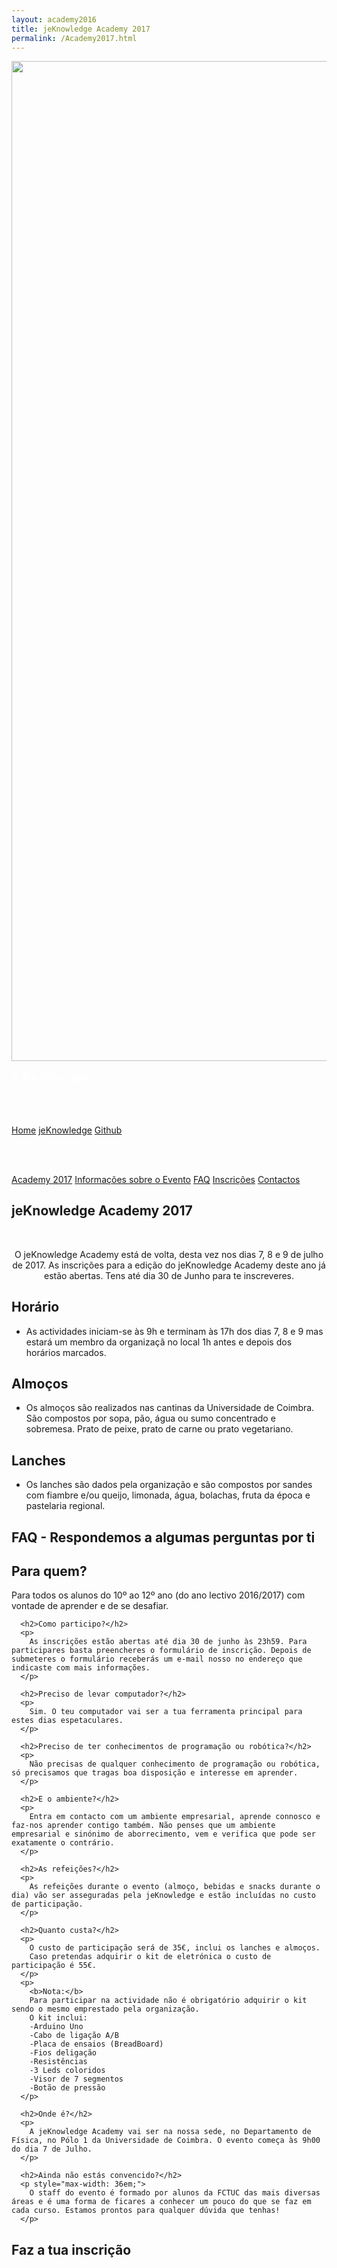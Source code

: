 ```yaml
---
layout: academy2016
title: jeKnowledge Academy 2017
permalink: /Academy2017.html
---
```

<section id="top" class="container" data-section-menu="Home">
  <div style="align-self: center">
  <img src="http://jeknowledge.github.io/academy-articles/img/jkacademylogo_mobile.svg" style="height: 40vh;">
  <p style="color:white; font-weight:bold; margin-top:1em; font-size:1.2em;">7, 8 e 9 de Julho</p>
  <br>
  <br>
  <nav>
  <p>
    <a href="/academy-articles/" class="selected">Home</a>
    <a href="http://jeknowledge.pt/"  class="applink appstore-link" title="jeKnowledge">jeKnowledge</a>
    <a href="https://github.com/jeKnowledge" class="applink playstore-link" title="Github">Github</a>
  </p>
  </nav>
  <nav>
  <br>
  <br>
  <p style="color: #ccf">
    <a href="#maininfo" class="selected">Academy 2017</a>
    <a href="#info" class="selected">Informações sobre o Evento</a>
    <a href="#faq" class="selected">FAQ</a>
    <a href="#inscricao" class="selected">Inscrições</a>
    <a href="#contacts" class="selected">Contactos</a>
  <!--  <a href="#apoios" class="selected">Apoios</a>-->
  </p>
  </nav>
  </div>
</section>

<section id="maininfo" class="container" data-section-menu="section 1">

  <div>
  <h1>jeKnowledge Academy 2017</h1>
<center>
  <br>
  <p>O jeKnowledge Academy está de volta, desta vez nos dias 7, 8 e 9 de julho de 2017.
    As inscrições para a edição do jeKnowledge Academy deste ano já estão abertas. Tens até dia 30 de Junho para te inscreveres.</p>
<!--
  <h2>Vê como foi a edição do ano passado</h2>
  -->
</center>
<!--
<style>.embed-container { position: relative; padding-bottom: 56.25%; height: 0; overflow: hidden; max-width: 100%; } .embed-container iframe, .embed-container object, .embed-container embed { position: absolute; top: 0; left: 0; width: 100%; height: 100%; }</style><div class='embed-container'><iframe src='https://player.vimeo.com/video/141088550' frameborder='0' webkitAllowFullScreen mozallowfullscreen allowFullScreen></iframe></div>
-->
</div>

  <h2>Horário</h2>
  <ul>
    <li>
    As actividades iniciam-se às 9h e terminam às 17h dos dias 7, 8 e 9 mas estará um membro da organizaçã no local 1h antes e depois dos horários marcados.
    </li>
  </ul>
  <h2>Almoços</h2>
  <ul>
    <li>
    Os almoços são realizados nas cantinas da Universidade de Coimbra. São compostos por sopa, pão, água ou sumo concentrado e sobremesa. Prato de peixe, prato de carne ou prato vegetariano.
    </li>
  </ul>
  <h2>Lanches</h2>
  <ul>
    <li>
    Os lanches são dados pela organização e são compostos por sandes com fiambre e/ou queijo, limonada, água, bolachas, fruta da época e pastelaria regional.
    </li>
  </ul>


</section>

<section id="faq" class="container" data-section-menu="section 2">

  <h1>FAQ - Respondemos a algumas perguntas por ti</h1>
  <div id="box">
  <div class="col">
      <h2>Para quem?</h2>
      <p>
        Para todos os alunos do 10º ao 12º ano (do ano lectivo 2016/2017) com vontade de aprender e de se desafiar.
      </p>

      <h2>Como participo?</h2>
      <p>
        As inscrições estão abertas até dia 30 de junho às 23h59. Para participares basta preencheres o formulário de inscrição. Depois de submeteres o formulário receberás um e-mail nosso no endereço que indicaste com mais informações.
      </p>

      <h2>Preciso de levar computador?</h2>
      <p>
        Sim. O teu computador vai ser a tua ferramenta principal para estes dias espetaculares.
      </p>

      <h2>Preciso de ter conhecimentos de programação ou robótica?</h2>
      <p>
        Não precisas de qualquer conhecimento de programação ou robótica, só precisamos que tragas boa disposição e interesse em aprender.
      </p>
  </div>
  <div class="col">

      <h2>E o ambiente?</h2>
      <p>
        Entra em contacto com um ambiente empresarial, aprende connosco e faz-nos aprender contigo também. Não penses que um ambiente empresarial e sinónimo de aborrecimento, vem e verifica que pode ser exatamente o contrário.
      </p>

      <h2>As refeições?</h2>
      <p>
        As refeições durante o evento (almoço, bebidas e snacks durante o dia) vão ser asseguradas pela jeKnowledge e estão incluídas no custo de participação.
      </p>

      <h2>Quanto custa?</h2>
      <p>
        O custo de participação será de 35€, inclui os lanches e almoços.
        Caso pretendas adquirir o kit de eletrónica o custo de participação é 55€.
      </p>
      <p>
        <b>Nota:</b>
        Para participar na actividade não é obrigatório adquirir o kit sendo o mesmo emprestado pela organização.
        O kit inclui:
        -Arduino Uno
        -Cabo de ligação A/B
        -Placa de ensaios (BreadBoard)
        -Fios deligação
        -Resistências
        -3 Leds coloridos
        -Visor de 7 segmentos
        -Botão de pressão
      </p>

      <h2>Onde é?</h2>
      <p>
        A jeKnowledge Academy vai ser na nossa sede, no Departamento de Física, no Pólo 1 da Universidade de Coimbra. O evento começa às 9h00 do dia 7 de Julho.
      </p>
  </div>

      <h2>Ainda não estás convencido?</h2>
      <p style="max-width: 36em;">
        O staff do evento é formado por alunos da FCTUC das mais diversas áreas e é uma forma de ficares a conhecer um pouco do que se faz em cada curso. Estamos prontos para qualquer dúvida que tenhas!
      </p>
  </div>
</section>

<!--
<section id="apoios" class="container" data-section-menu="section 1">
  <h1>Description 3</h1>
  <div class="col map" style="background-color:blue;"></div>
  <div class="col cont" style="background-color:pink;"></div>
  <div class="col cont" style="background-color:green;"></div>
</section>
-->
<section id="inscricao" class="container" data-section-menu="section 1">
  <h1>Faz a tua inscrição</h1>
  <br>
<div class="typeform-widget" data-url="https://jeknowledge.typeform.com/to/JD4ZqW" style="width: 100%; height: 500px;" > </div> <script> (function() { var qs,js,q,s,d=document, gi=d.getElementById, ce=d.createElement, gt=d.getElementsByTagName, id="typef_orm", b="https://embed.typeform.com/"; if(!gi.call(d,id)) { js=ce.call(d,"script"); js.id=id; js.src=b+"embed.js"; q=gt.call(d,"script")[0]; q.parentNode.insertBefore(js,q) } })() </script> <div style="font-family: Sans-Serif;font-size: 12px;color: #999;opacity: 0.5; padding-top: 5px;" > powered by <a href="https://www.typeform.com/examples/?utm_campaign=JD4ZqW&amp;utm_source=typeform.com-602912-Basic&amp;utm_medium=typeform&amp;utm_content=typeform-embedded-poweredbytypeform&amp;utm_term=PT" style="color: #999" target="_blank">Typeform</a> </div>

</section>

<section id="contacts" class="container" data-section-menu="section 1">


  <!--metade mapa metade info -->
<div class="map" >
<h1>Mais informações</h1>
<br>
<iframe src="https://www.google.com/maps/embed?pb=!1m18!1m12!1m3!1d3047.0558726846093!2d-8.42665604944977!3d40.20782007614189!2m3!1f0!2f0!3f0!3m2!1i1024!2i768!4f13.1!3m3!1m2!1s0xd22f9098f98004b%3A0xf74b13602c7f2de3!2sDepartamento+de+F%C3%ADsica+da+Universidade+de+Coimbra!5e0!3m2!1spt-PT!2spt!4v1464274013492" frameborder="0" style="border:0; pointer-events:none; width:100%; height: 60vh; margin: auto;" allowfullscreen></iframe>
  </div>
  <div id="box">
      <div class="col" style="margin-top: 2em;">
      <p><b>Localização</b></p>
      <p>jeKnowledge</p>
      <p>Departamento de Física sala B3</p>
      <p>Rua Larga</p>
      <p>P-3004-516</p>
      </div>

      <div class="col" style="margin-top: 2em;" >
      <p><b>Contactos</b></p>
      <p>formacao@jeknowledge.pt</p>
      <p>+351 914 291 234 (Interno)</p>
      <p>+351 916 633 324 (Tecnologia)</p>
      </div>
  </div>
</section>
<!--
<section id="apoios" class="container">
<h1>Apoios</h1>
<div id="box">
<div class="col">
  <a href="http://www.weareredlight.com/" target="_blank"><img src="{{ site.baseurl }}/img/jkacademy-redlight-site.png" alt="RedLight Software">
  </a>
</div>
<div class="col">
  <a href="http://www.whitesmith.co" target="_blank"><img src="{{ site.baseurl }}/img/jkacademy-whitesmith-site.png" alt="Whitesmith">
  </a>
</div>
<div class="col">
  <a href="http://www.flag.pt" target="_blank"><img src="{{ site.baseurl }}/img/jkacademy-flag-site.png?" alt="FLAG">
  </a>
</div>
<div class="col">
  <a href="http://www.uc.pt/fctuc" target="_blank"><img src="{{ site.baseurl }}/img/jkacademy-fctuc-site.png?" alt="Faculdade de Ciências e Tecnologias da Universidade de Coimbra">
  </a>
</div>
<div class="col">
  <a href="http://www.portugal.gov.pt/pt/os-ministerios/ministerio-da-educacao-e-ciencia.aspx" target="_blank"><img src="{{ site.baseurl }}/img/jkacademy-dge-site.png?" alt="Ministério da Educação">
  </a>
</div>
<div class="col">
  <a href="http://www.ipdj.pt/" target="_blank"><img width="256px" height="85px" src="{{ site.baseurl }}/img/ipdj.png?" alt="Instituto Português do Desporto e Juventude">
  </a>
</div>
</div>
-->
